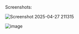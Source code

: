 Screenshots:

![Screenshot 2025-04-27 211315](https://github.com/user-attachments/assets/4dab7c03-3b50-4377-8f23-73ef65563f17)

![image](https://github.com/user-attachments/assets/dcaea0e9-b44c-42a4-b8af-da6e6a813e43)
